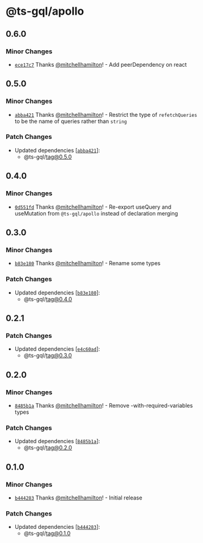 # @ts-gql/apollo

## 0.6.0

### Minor Changes

- [`ece17c7`](https://github.com/Thinkmill/ts-gql/commit/ece17c7adaedda085755d8ad06e822d45ac56f35) Thanks [@mitchellhamilton](https://github.com/mitchellhamilton)! - Add peerDependency on react

## 0.5.0

### Minor Changes

- [`abba421`](https://github.com/Thinkmill/ts-gql/commit/abba4214b10bc878de9c7c9e350e5ef04f3ef11f) Thanks [@mitchellhamilton](https://github.com/mitchellhamilton)! - Restrict the type of `refetchQueries` to be the name of queries rather than `string`

### Patch Changes

- Updated dependencies [[`abba421`](https://github.com/Thinkmill/ts-gql/commit/abba4214b10bc878de9c7c9e350e5ef04f3ef11f)]:
  - @ts-gql/tag@0.5.0

## 0.4.0

### Minor Changes

- [`0d551fd`](https://github.com/Thinkmill/ts-gql/commit/0d551fd388f97631ff90866c6e6ed91a57423037) Thanks [@mitchellhamilton](https://github.com/mitchellhamilton)! - Re-export useQuery and useMutation from `@ts-gql/apollo` instead of declaration merging

## 0.3.0

### Minor Changes

- [`b83e180`](https://github.com/Thinkmill/ts-gql/commit/b83e180ea94cd7fb1d66d5c7835f333a5fcf56f5) Thanks [@mitchellhamilton](https://github.com/mitchellhamilton)! - Rename some types

### Patch Changes

- Updated dependencies [[`b83e180`](https://github.com/Thinkmill/ts-gql/commit/b83e180ea94cd7fb1d66d5c7835f333a5fcf56f5)]:
  - @ts-gql/tag@0.4.0

## 0.2.1

### Patch Changes

- Updated dependencies [[`e4c60ad`](https://github.com/Thinkmill/ts-gql/commit/e4c60adcc45abba018c4b9d4d0379e7d529a9af1)]:
  - @ts-gql/tag@0.3.0

## 0.2.0

### Minor Changes

- [`8485b1a`](https://github.com/Thinkmill/ts-gql/commit/8485b1a28228feea836d076cc7dd1a0691414248) Thanks [@mitchellhamilton](https://github.com/mitchellhamilton)! - Remove -with-required-variables types

### Patch Changes

- Updated dependencies [[`8485b1a`](https://github.com/Thinkmill/ts-gql/commit/8485b1a28228feea836d076cc7dd1a0691414248)]:
  - @ts-gql/tag@0.2.0

## 0.1.0

### Minor Changes

- [`b444283`](https://github.com/Thinkmill/ts-gql/commit/b44428353e6e94f7df60b8ffc409b44b6fbca1ca) Thanks [@mitchellhamilton](https://github.com/mitchellhamilton)! - Initial release

### Patch Changes

- Updated dependencies [[`b444283`](https://github.com/Thinkmill/ts-gql/commit/b44428353e6e94f7df60b8ffc409b44b6fbca1ca)]:
  - @ts-gql/tag@0.1.0
